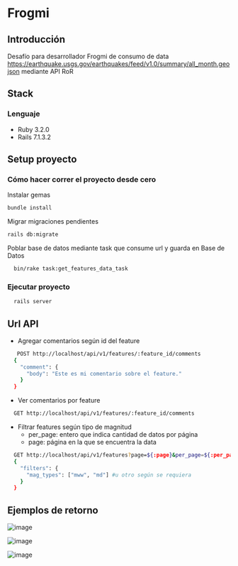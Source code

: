 # Frogmi

## Introducción
Desafío para desarrollador Frogmi de consumo de data https://earthquake.usgs.gov/earthquakes/feed/v1.0/summary/all_month.geojson mediante API RoR
    
## Stack

### Lenguaje

- Ruby 3.2.0
- Rails 7.1.3.2

## Setup proyecto

### Cómo hacer correr el proyecto desde cero

Instalar gemas

```bash
bundle install
```

Migrar migraciones pendientes 

```bash
rails db:migrate
```
Poblar base de datos mediante task que consume url y guarda en Base de Datos

```bash
  bin/rake task:get_features_data_task
```
### Ejecutar proyecto

```bash
  rails server
```

## Url API
- Agregar comentarios según id del feature
  
```bash
   POST http://localhost/api/v1/features/:feature_id/comments
  {
    "comment": {
      "body": "Este es mi comentario sobre el feature."
    }
  }
```
- Ver comentarios por feature
  
```bash
  GET http://localhost/api/v1/features/:feature_id/comments
```
- Filtrar features según tipo de magnitud
  - per_page: entero que indica cantidad de datos por página
  - page:  página en la que se encuentra la data
```bash
  GET http://localhost/api/v1/features?page=${:page}&per_page=${:per_page}
  {
    "filters": {
      "mag_types": ["mww", "md"] #u otro según se requiera
    }
  }
```

## Ejemplos de retorno 

![image](https://github.com/PalomaZamorano/Frogmi_challenge_API_Ruby/assets/31086486/a15923c9-afd5-4893-b5f6-becc21da89b3)

![image](https://github.com/PalomaZamorano/Frogmi_challenge_API_Ruby/assets/31086486/5beb4ccd-f62d-4d36-ab03-be0eb9900e94)

![image](https://github.com/PalomaZamorano/Frogmi_challenge_API_Ruby/assets/31086486/9d7fc523-e871-4563-9aff-d3a72b4bcf8d)


